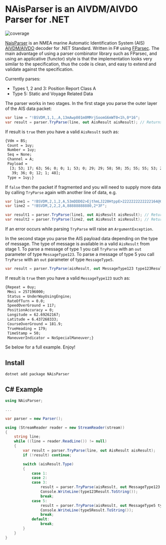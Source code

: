 # NAisParser is an AIVDM/AIVDO Parser for .NET #

![coverage](https://gitlab.com/dbrattli/AisParser/badges/master/coverage.svg)

[NaisParser](https://gitlab.com/dbrattli/NAisParser) is an NMEA marine Automatic Identification
System (AIS) [AIVDM/AIVDO](http://catb.org/gpsd/AIVDM.html) decoder for .NET Standard. Written in F#
using [FParsec](http://www.quanttec.com/fparsec/). The main advantage of using a parser combinator
library such as FParsec, and using an applicative (functor) style is that the implementation looks
very similar to the specification, thus the code is clean, and easy to extend and validate against
the specification.

Currently parses:

* Types 1, 2 and 3: Position Report Class A
* Type 5: Static and Voyage Related Data

The parser works in two stages. In the first stage you parse the outer layer of the AIS data packet:

```c#
var line = "!BSVDM,1,1,,A,13mAwp001m0MMrjSoomG6mWT0<1h,0*16";
var result = parser.TryParse(line, out AisResult aisResult); // Returns true
```

If result is `true` then you have a valid `AisResult` such as:

```txt
{Vdm = BS;
 Count = 1uy;
 Number = 1uy;
 Seq = None;
 Channel = A;
 Payload =
  [3; 53; 17; 63; 56; 0; 0; 1; 53; 0; 29; 29; 58; 50; 35; 55; 55; 53; 23; 6; 53;
   39; 36; 0; 12; 1; 48];
 Type = 1uy;}
```

If `false` then the packet if fragmented and you will need to supply more data
by calling `TryParse` again with another line of data, e.g.

```c#
var line1 = "!BSVDM,2,1,2,A,53mDDD02>EjthmLJ220HtppE>2222222222222164@G:34rdR?QSkSQDp888,0*15";
var line2 = "!BSVDM,2,2,2,A,88888888880,2*3F";

var result1 = parser.TryParse(line1, out AisResult aisResult); // Returns false
var result2 = parser.TryParse(line2, out AisResult aisResult); // Returns true
```

If an error occurs while parsing `TryParse` will raise an `ArgumentException`.

In the second stage you parse the AIS payload data depending on the type of message. The type of
message is available in a valid `AisResult` from stage 1. To parse a message of type 1 you call
`TryParse` with an `out` parameter of type `MessageType123`. To parse a message of type 5 you call
`TryParse` with an `out` parameter of type `MessageType5`.

```c#
var result = parser.TryParse(aisResult, out MessageType123 type123Result);
````

If result is `true` then you have a valid `MessageType123` such as:

```txt
{Repeat = 0uy;
 Mmsi = 257196000;
 Status = UnderWayUsingEngine;
 RateOfTurn = 0.0;
 SpeedOverGround = 117;
 PositionAccuracy = 0;
 Longitude = 62.69262167;
 Latitude = 6.437268333;
 CourseOverGround = 181.9;
 TrueHeading = 179;
 TimeStamp = 50;
 ManeuverIndicator = NoSpecialManeuver;}
```

Se below for a full example. Enjoy!

## Install ##

```cli
dotnet add package NAisParser
```

## C# Example ##

```c#
using NAisParser;

...

var parser = new Parser();

using (StreamReader reader = new StreamReader(stream))
{
    string line;
    while ((line = reader.ReadLine()) != null)
    {
        var result = parser.TryParse(line, out AisResult aisResult);
        if (!result) continue;

        switch (aisResult.Type)
        {
            case 1:
            case 2:
            case 3:
                result = parser.TryParse(aisResult, out MessageType123 type123Result);
                Console.WriteLine(type123Result.ToString());
                break;
            case 5:
                result = parser.TryParse(aisResult, out MessageType5 type5Result);
                Console.WriteLine(type5Result.ToString());
                break;
            default:
                break;
        }
    }
}
```